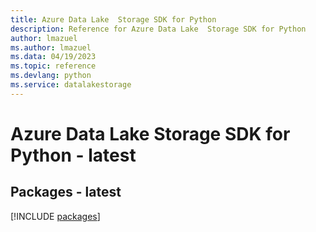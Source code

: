 ```yaml
---
title: Azure Data Lake  Storage SDK for Python
description: Reference for Azure Data Lake  Storage SDK for Python
author: lmazuel
ms.author: lmazuel
ms.data: 04/19/2023
ms.topic: reference
ms.devlang: python
ms.service: datalakestorage
---
```

# Azure Data Lake  Storage SDK for Python - latest
## Packages - latest
[!INCLUDE [packages](data-lake--storage-index.md)]
